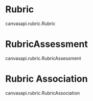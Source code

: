 # Rubric

<div class="autoclass" members="">

canvasapi.rubric.Rubric

</div>

# RubricAssessment

<div class="autoclass" members="">

canvasapi.rubric.RubricAssessment

</div>

# Rubric Association

<div class="autoclass" members="">

canvasapi.rubric.RubricAssociation

</div>
